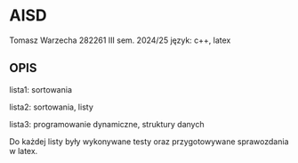 # AISD
Tomasz Warzecha 282261
III sem. 2024/25
język: c++, latex
## OPIS
lista1: sortowania

lista2: sortowania, listy

lista3: programowanie dynamiczne, struktury danych

Do każdej listy były wykonywane testy oraz przygotowywane sprawozdania w latex. 

